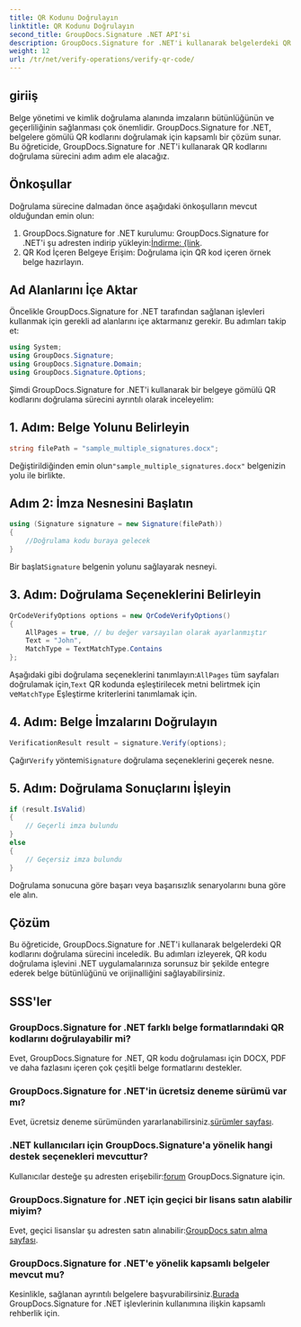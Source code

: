 ```yaml
---
title: QR Kodunu Doğrulayın
linktitle: QR Kodunu Doğrulayın
second_title: GroupDocs.Signature .NET API'si
description: GroupDocs.Signature for .NET'i kullanarak belgelerdeki QR kodlarını nasıl doğrulayacağınızı öğrenin. Adım adım kılavuzla kapsamlı eğitim.
weight: 12
url: /tr/net/verify-operations/verify-qr-code/
---
```

## giriiş
Belge yönetimi ve kimlik doğrulama alanında imzaların bütünlüğünün ve geçerliliğinin sağlanması çok önemlidir. GroupDocs.Signature for .NET, belgelere gömülü QR kodlarını doğrulamak için kapsamlı bir çözüm sunar. Bu öğreticide, GroupDocs.Signature for .NET'i kullanarak QR kodlarını doğrulama sürecini adım adım ele alacağız.
## Önkoşullar
Doğrulama sürecine dalmadan önce aşağıdaki önkoşulların mevcut olduğundan emin olun:
1.  GroupDocs.Signature for .NET kurulumu: GroupDocs.Signature for .NET'i şu adresten indirip yükleyin:[İndirme: {link](https://releases.groupdocs.com/signature/net/).
2. QR Kod İçeren Belgeye Erişim: Doğrulama için QR kod içeren örnek belge hazırlayın. 

## Ad Alanlarını İçe Aktar
Öncelikle GroupDocs.Signature for .NET tarafından sağlanan işlevleri kullanmak için gerekli ad alanlarını içe aktarmanız gerekir. Bu adımları takip et:

```csharp
using System;
using GroupDocs.Signature;
using GroupDocs.Signature.Domain;
using GroupDocs.Signature.Options;
```


Şimdi GroupDocs.Signature for .NET'i kullanarak bir belgeye gömülü QR kodlarını doğrulama sürecini ayrıntılı olarak inceleyelim:
## 1. Adım: Belge Yolunu Belirleyin
```csharp
string filePath = "sample_multiple_signatures.docx";
```
 Değiştirildiğinden emin olun`"sample_multiple_signatures.docx"` belgenizin yolu ile birlikte.
## Adım 2: İmza Nesnesini Başlatın
```csharp
using (Signature signature = new Signature(filePath))
{
    //Doğrulama kodu buraya gelecek
}
```
 Bir başlat`Signature` belgenin yolunu sağlayarak nesneyi.
## 3. Adım: Doğrulama Seçeneklerini Belirleyin
```csharp
QrCodeVerifyOptions options = new QrCodeVerifyOptions()
{
    AllPages = true, // bu değer varsayılan olarak ayarlanmıştır
    Text = "John",
    MatchType = TextMatchType.Contains
};
```
 Aşağıdaki gibi doğrulama seçeneklerini tanımlayın:`AllPages` tüm sayfaları doğrulamak için,`Text` QR kodunda eşleştirilecek metni belirtmek için ve`MatchType` Eşleştirme kriterlerini tanımlamak için.
## 4. Adım: Belge İmzalarını Doğrulayın
```csharp
VerificationResult result = signature.Verify(options);
```
 Çağır`Verify` yöntemi`Signature` doğrulama seçeneklerini geçerek nesne.
## 5. Adım: Doğrulama Sonuçlarını İşleyin
```csharp
if (result.IsValid)
{
    // Geçerli imza bulundu
}
else
{
    // Geçersiz imza bulundu
}
```
Doğrulama sonucuna göre başarı veya başarısızlık senaryolarını buna göre ele alın.

## Çözüm
Bu öğreticide, GroupDocs.Signature for .NET'i kullanarak belgelerdeki QR kodlarını doğrulama sürecini inceledik. Bu adımları izleyerek, QR kodu doğrulama işlevini .NET uygulamalarınıza sorunsuz bir şekilde entegre ederek belge bütünlüğünü ve orijinalliğini sağlayabilirsiniz.
## SSS'ler
### GroupDocs.Signature for .NET farklı belge formatlarındaki QR kodlarını doğrulayabilir mi?
Evet, GroupDocs.Signature for .NET, QR kodu doğrulaması için DOCX, PDF ve daha fazlasını içeren çok çeşitli belge formatlarını destekler.
### GroupDocs.Signature for .NET'in ücretsiz deneme sürümü var mı?
 Evet, ücretsiz deneme sürümünden yararlanabilirsiniz.[sürümler sayfası](https://releases.groupdocs.com/).
### .NET kullanıcıları için GroupDocs.Signature'a yönelik hangi destek seçenekleri mevcuttur?
 Kullanıcılar desteğe şu adresten erişebilir:[forum](https://forum.groupdocs.com/c/signature/13) GroupDocs.Signature için.
### GroupDocs.Signature for .NET için geçici bir lisans satın alabilir miyim?
 Evet, geçici lisanslar şu adresten satın alınabilir:[GroupDocs satın alma sayfası](https://purchase.groupdocs.com/temporary-license/).
### GroupDocs.Signature for .NET'e yönelik kapsamlı belgeler mevcut mu?
 Kesinlikle, sağlanan ayrıntılı belgelere başvurabilirsiniz.[Burada](https://tutorials.groupdocs.com/signature/net/) GroupDocs.Signature for .NET işlevlerinin kullanımına ilişkin kapsamlı rehberlik için.